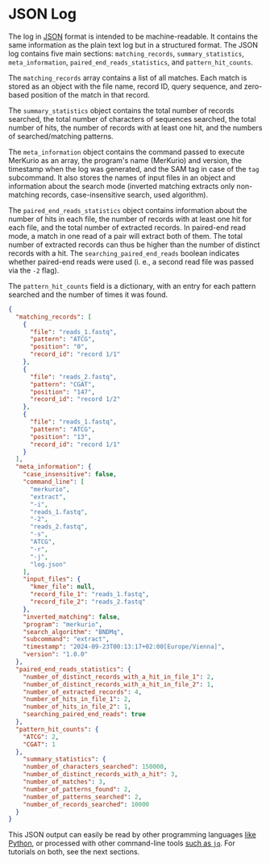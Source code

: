# JSON Log

The log in [JSON](https://www.json.org/) format is intended to be machine-readable. It contains the same information as the plain text log but in a structured format. The JSON log contains five main sections: `matching_records`, `summary_statistics`, `meta_information`, `paired_end_reads_statistics`, and `pattern_hit_counts`.

The `matching_records` array contains a list of all matches. Each match is stored as an object with the file name, record ID, query sequence, and zero-based position of the match in that record.

The `summary_statistics` object contains the total number of records searched, the total number of characters of sequences searched, the total number of hits, the number of records with at least one hit, and the numbers of searched/matching patterns.

The `meta_information` object contains the command passed to execute MerKurio as an array, the program's name (MerKurio) and version, the timestamp when the log was generated, and the SAM tag in case of the `tag` subcommand. It also stores the names of input files in an object and information about the search mode (inverted matching extracts only non-matching records, case-insensitive search, used algorithm). 

The `paired_end_reads_statistics` object contains information about the number of hits in each file, the number of records with at least one hit for each file, and the total number of extracted records. In paired-end read mode, a match in one read of a pair will extract both of them. The total number of extracted records can thus be higher than the number of distinct records with a hit. The `searching_paired_end_reads` boolean indicates whether paired-end reads were used (i. e., a second read file was passed via the `-2` flag).

The `pattern_hit_counts` field is a dictionary, with an entry for each pattern searched and the number of times it was found.

```json
{
  "matching_records": [
    {
      "file": "reads_1.fastq",
      "pattern": "ATCG",
      "position": "0",
      "record_id": "record 1/1"
    },
    {
      "file": "reads_2.fastq",
      "pattern": "CGAT",
      "position": "147",
      "record_id": "record 1/2"
    },
    {
      "file": "reads_1.fastq",
      "pattern": "ATCG",
      "position": "13",
      "record_id": "record 1/1"
    }
  ],
  "meta_information": {
    "case_insensitive": false,
    "command_line": [
      "merkurio",
      "extract",
      "-i",
      "reads_1.fastq",
      "-2",
      "reads_2.fastq",
      "-s",
      "ATCG",
      "-r",
      "-j",
      "log.json"
    ],
    "input_files": {
      "kmer_file": null,
      "record_file_1": "reads_1.fastq",
      "record_file_2": "reads_2.fastq"
    },
    "inverted_matching": false,
    "program": "merkurio",
    "search_algorithm": "BNDMq",
    "subcommand": "extract",
    "timestamp": "2024-09-23T00:13:17+02:00[Europe/Vienna]",
    "version": "1.0.0"
  },
  "paired_end_reads_statistics": {
    "number_of_distinct_records_with_a_hit_in_file_1": 2,
    "number_of_distinct_records_with_a_hit_in_file_2": 1,
    "number_of_extracted_records": 4,
    "number_of_hits_in_file_1": 2,
    "number_of_hits_in_file_2": 1,
    "searching_paired_end_reads": true
  },
  "pattern_hit_counts": {
    "ATCG": 2,
    "CGAT": 1
  },
    "summary_statistics": {
    "number_of_characters_searched": 150000,
    "number_of_distinct_records_with_a_hit": 3,
    "number_of_matches": 3,
    "number_of_patterns_found": 2,
    "number_of_patterns_searched": 2,
    "number_of_records_searched": 10000
  }
}
```

This JSON output can easily be read by other programming languages [like Python](./json-python.md), or processed with other command-line tools [such as `jq`](./json-jq.md). For tutorials on both, see the next sections. 